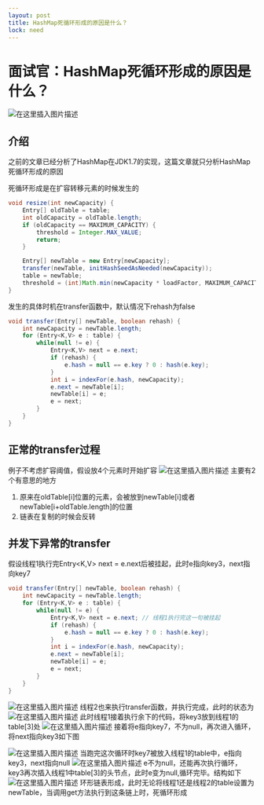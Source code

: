 ```yaml
---
layout: post
title: HashMap死循环形成的原因是什么？
lock: need
---
```


# 面试官：HashMap死循环形成的原因是什么？

![在这里插入图片描述](https://img-blog.csdnimg.cn/2020090200112054.jpg?)
## 介绍
之前的文章已经分析了HashMap在JDK1.7的实现，这篇文章就只分析HashMap死循环形成的原因

死循环形成是在扩容转移元素的时候发生的

```java
void resize(int newCapacity) {
	Entry[] oldTable = table;
	int oldCapacity = oldTable.length;
	if (oldCapacity == MAXIMUM_CAPACITY) {
		threshold = Integer.MAX_VALUE;
		return;
	}

	Entry[] newTable = new Entry[newCapacity];
	transfer(newTable, initHashSeedAsNeeded(newCapacity));
	table = newTable;
	threshold = (int)Math.min(newCapacity * loadFactor, MAXIMUM_CAPACITY + 1);
}
```
发生的具体时机在transfer函数中，默认情况下rehash为false
```java
void transfer(Entry[] newTable, boolean rehash) {
    int newCapacity = newTable.length;
    for (Entry<K,V> e : table) {
        while(null != e) {
            Entry<K,V> next = e.next;
            if (rehash) {
                e.hash = null == e.key ? 0 : hash(e.key);
            }
            int i = indexFor(e.hash, newCapacity);
            e.next = newTable[i];
            newTable[i] = e;
            e = next;
        }
    }
}
```
## 正常的transfer过程
例子不考虑扩容阈值，假设放4个元素时开始扩容
![在这里插入图片描述](https://img-blog.csdnimg.cn/20200306233930898.jpg?)
主要有2个有意思的地方
1. 原来在oldTable[i]位置的元素，会被放到newTable[i]或者newTable[i+oldTable.length]的位置
2. 链表在复制的时候会反转
## 并发下异常的transfer
假设线程1执行完Entry<K,V> next = e.next后被挂起，此时e指向key3，next指向key7
```java
void transfer(Entry[] newTable, boolean rehash) {
    int newCapacity = newTable.length;
    for (Entry<K,V> e : table) {
        while(null != e) {
            Entry<K,V> next = e.next; // 线程1执行完这一句被挂起
            if (rehash) {
                e.hash = null == e.key ? 0 : hash(e.key);
            }
            int i = indexFor(e.hash, newCapacity);
            e.next = newTable[i];
            newTable[i] = e;
            e = next;
        }
    }
}
```
![在这里插入图片描述](https://img-blog.csdnimg.cn/20200306215318313.PNG?)
线程2也来执行transfer函数，并执行完成，此时的状态为
![在这里插入图片描述](https://img-blog.csdnimg.cn/2020030622101286.PNG?)
此时线程1接着执行余下的代码，将key3放到线程1的table[3]处
![在这里插入图片描述](https://img-blog.csdnimg.cn/2020030622155248.PNG?)
接着将e指向key7，不为null，再次进入循环，将next指向key3如下图


![在这里插入图片描述](https://img-blog.csdnimg.cn/20200306230018787.PNG?)
当跑完这次循环时key7被放入线程1的table中，e指向key3，next指向null
![在这里插入图片描述](https://img-blog.csdnimg.cn/20200306231918170.PNG?)
e不为null，还能再次执行循环，key3再次插入线程1中table[3]的头节点，此时e变为null,循环完毕。结构如下
![在这里插入图片描述](https://img-blog.csdnimg.cn/20200306235113474.PNG?)
环形链表形成，此时无论将线程1还是线程2的table设置为newTable，当调用get方法执行到这条链上时，死循环形成